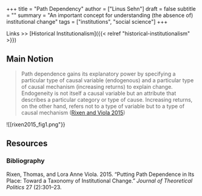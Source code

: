 +++
title = "Path Dependency"
author = ["Linus Sehn"]
draft = false
subtitle = ""
summary = "An important concept for understanding (the absence of) institutional change"
tags = ["institutions", "social science"]
+++

Links >> [Historical
Institutionalism]({{< relref "historical-institutionalism" >}})

## Main Notion 

> Path dependence gains its explanatory power by specifying a particular type of
> causal variable (endogenous) and a particular type of causal mechanism
> (increasing returns) to explain change. Endogeneity is not itself a causal
> variable but an attribute that describes a particular category or type of
> cause. Increasing returns, on the other hand, refers not to a type of variable
> but to a type of causal mechanism ([Rixen and Viola 2015](#org9e51127))

![[rixen2015_fig1.png"}}

## Resources 

### Bibliography 

<a id="org9e51127"></a>Rixen, Thomas, and Lora Anne Viola. 2015. “Putting Path
Dependence in Its Place: Toward a Taxonomy of Institutional Change.” _Journal of
Theoretical Politics_ 27 (2):301–23.
